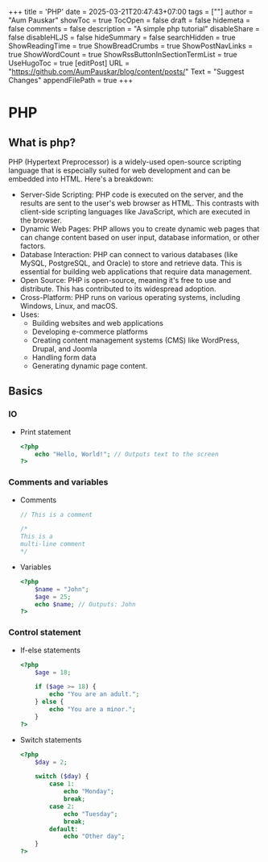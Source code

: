 +++
title = 'PHP'
date = 2025-03-21T20:47:43+07:00
tags = [""]
author = "Aum Pauskar"
showToc = true
TocOpen = false
draft = false
hidemeta = false
comments = false
description = "A simple php tutorial"
disableShare = false
disableHLJS = false
hideSummary = false
searchHidden = true
ShowReadingTime = true
ShowBreadCrumbs = true
ShowPostNavLinks = true
ShowWordCount = true
ShowRssButtonInSectionTermList = true
UseHugoToc = true
[editPost]
    URL = "https://github.com/AumPauskar/blog/content/posts/"
    Text = "Suggest Changes"
    appendFilePath = true
+++

# PHP

## What is php?
PHP (Hypertext Preprocessor) is a widely-used open-source scripting language that is especially suited for web development and can be embedded into HTML. Here's a breakdown:

- Server-Side Scripting: PHP code is executed on the server, and the results are sent to the user's web browser as HTML. This contrasts with client-side scripting languages like JavaScript, which are executed in the browser.
- Dynamic Web Pages: PHP allows you to create dynamic web pages that can change content based on user input, database information, or other factors.
- Database Interaction: PHP can connect to various databases (like MySQL, PostgreSQL, and Oracle) to store and retrieve data. This is essential for building web applications that require data management.
- Open Source: PHP is open-source, meaning it's free to use and distribute. This has contributed to its widespread adoption.
- Cross-Platform: PHP runs on various operating systems, including Windows, Linux, and macOS.
- Uses:
    - Building websites and web applications
    - Developing e-commerce platforms
    - Creating content management systems (CMS) like WordPress, Drupal, and Joomla
    - Handling form data
    - Generating dynamic page content.

## Basics

### IO
- Print statement
    ```php
    <?php
        echo "Hello, World!"; // Outputs text to the screen
    ?>
    ```

### Comments and variables
- Comments
    ```php
    // This is a comment
    ```

    ```php
    /*
    This is a 
    multi-line comment
    */
    ```

- Variables
    ```php
    <?php
        $name = "John";
        $age = 25;
        echo $name; // Outputs: John
    ?>
    ```

### Control statement
- If-else statements
    ```php
    <?php
        $age = 18;

        if ($age >= 18) {
            echo "You are an adult.";
        } else {
            echo "You are a minor.";
        }
    ?>
    ```

- Switch statements
    ```php
    <?php
        $day = 2;

        switch ($day) {
            case 1:
                echo "Monday";
                break;
            case 2:
                echo "Tuesday";
                break;
            default:
                echo "Other day";
        }
    ?>
    ```